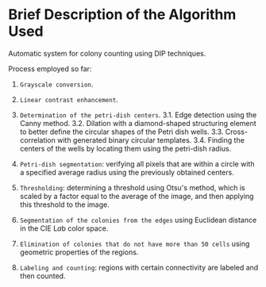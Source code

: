 # Brief Description of the Algorithm Used

Automatic system for colony counting using DIP techniques.

Process employed so far:

1. `Grayscale conversion`.

2. `Linear contrast enhancement`.

3. `Determination of the petri-dish centers`.
   3.1. Edge detection using the Canny method.
   3.2. Dilation with a diamond-shaped structuring element to better define the circular shapes of the Petri dish wells.
   3.3. Cross-correlation with generated binary circular templates.
   3.4. Finding the centers of the wells by locating them using the petri-dish radius.

4. `Petri-dish segmentation`: verifying all pixels that are within a circle with a specified average radius using the previously obtained centers.

5. `Thresholding`: determining a threshold using Otsu's method, which is scaled by a factor equal to the average of the image, and then applying this threshold to the image.

6. `Segmentation of the colonies from the edges` using Euclidean distance in the CIE L*a*b color space.

7. `Elimination of colonies that do not have more than 50 cells` using geometric properties of the regions.

8. `Labeling and counting`: regions with certain connectivity are labeled and then counted.
